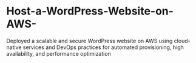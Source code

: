 # Host-a-WordPress-Website-on-AWS-
Deployed a scalable and secure WordPress website on AWS using cloud-native services and DevOps practices for automated provisioning, high availability, and performance optimization
